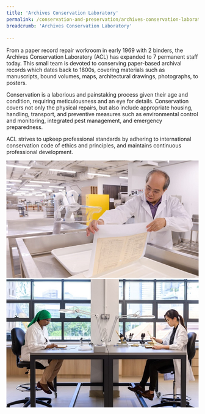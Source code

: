 ```yaml
---
title: 'Archives Conservation Laboratory'
permalink: /conservation-and-preservation/archives-conservation-laboratory/
breadcrumb: 'Archives Conservation Laboratory'

---
```



From a paper record repair workroom in early 1969 with 2 binders, the Archives Conservation Laboratory (ACL) has expanded to 7 permanent staff today. This small team is devoted to conserving paper-based archival records which dates back to 1800s, covering materials such as manuscripts, bound volumes, maps, architectural drawings, photographs, to posters. 

Conservation is a laborious and painstaking process given their age and condition, requiring meticulousness and an eye for details. Conservation covers not only the physical repairs, but also include appropriate housing, handling, transport, and preventive measures such as environmental control and monitoring, integrated pest management, and emergency preparedness. 

ACL strives to upkeep professional standards by adhering to international conservation code of ethics and principles, and maintains continuous professional development. 

<img src="/images/conserve/aqueoustreatment.jpg" alt="Conservator performing aqueous treatment on archival record" style="width:700px;" />

<img src="/images/conserve/assessmentonarchival.jpg" alt="Conservators conducting condition assessment and conservation treatment on archival records " style="width:700px;" />

